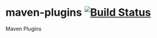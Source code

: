 maven-plugins [![Build Status](https://travis-ci.org/unidal/maven-plugins.png?branch=master)](https://travis-ci.org/unidal/maven-plugins)
=============

Maven Plugins